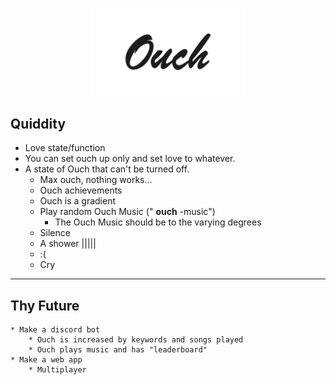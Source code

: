 <p align="center">
<img src="front/imgs/logo.png" width="250"/>
</p>

## Quiddity 
   * Love state/function
   * You can set ouch up only and set love to whatever.
   * A state of Ouch that can't be turned off.
        * Max ouch, nothing works...
        * Ouch achievements
        * Ouch is a gradient
        * Play random Ouch Music (" **ouch** -music")
            * The Ouch Music should be to the varying degrees
        * Silence
        * A shower |||||
        * :(
        * Cry

---
## Thy Future
    * Make a discord bot
        * Ouch is increased by keywords and songs played
        * Ouch plays music and has "leaderboard"   
    * Make a web app
        * Multiplayer
